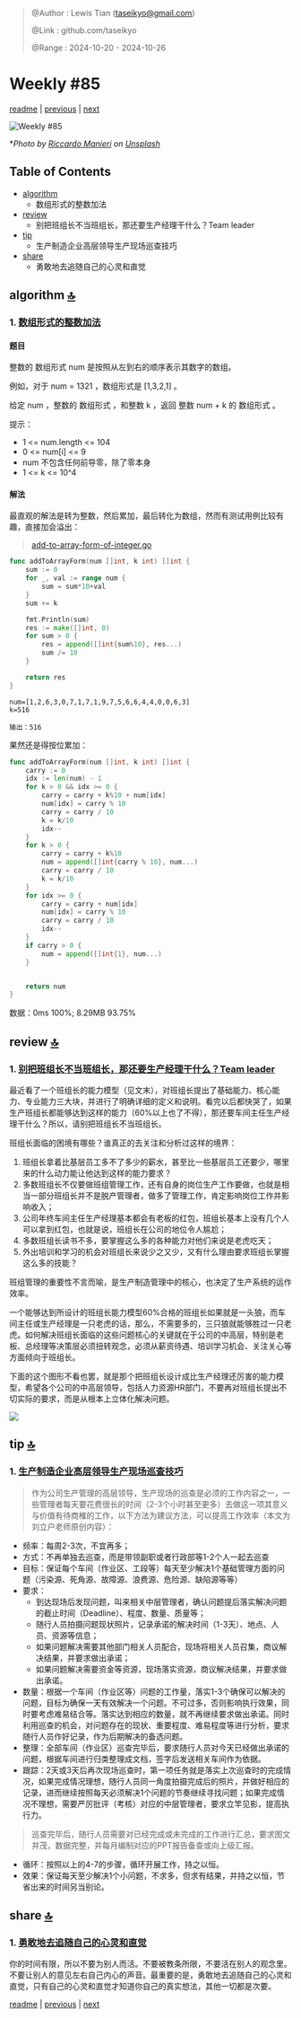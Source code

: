 > @Author  : Lewis Tian (taseikyo@gmail.com)
>
> @Link    : github.com/taseikyo
>
> @Range   : 2024-10-20 - 2024-10-26

# Weekly #85

[readme](../README.md) | [previous](202410W3.md) | [next](202410W5.md)

![](../images/2024/10/riccardo-manieri-blU1iTkUP0Y-unsplash.jpg "Weekly #85")

\**Photo by [Riccardo Manieri](https://unsplash.com/@manieri_r) on [Unsplash](https://unsplash.com/photos/a-wooden-object-floating-in-a-pool-of-water-blU1iTkUP0Y)*

## Table of Contents

- [algorithm](#algorithm-)
	- 数组形式的整数加法
- [review](#review-)
	- 别把班组长不当班组长，那还要生产经理干什么？Team leader
- [tip](#tip-)
	- 生产制造企业高层领导生产现场巡查技巧
- [share](#share-)
	- 勇敢地去追随自己的心灵和直觉

## algorithm [🔝](#weekly-85)

### 1. [数组形式的整数加法](https://leetcode.cn/problems/add-to-array-form-of-integer/description/)

#### 题目

整数的 数组形式  num 是按照从左到右的顺序表示其数字的数组。

例如，对于 num = 1321 ，数组形式是 [1,3,2,1] 。

给定 num ，整数的 数组形式 ，和整数 k ，返回 整数 num + k 的 数组形式 。

提示：

- 1 <= num.length <= 104
- 0 <= num[i] <= 9
- num 不包含任何前导零，除了零本身
- 1 <= k <= 10^4

#### 解法

最直观的解法是转为整数，然后累加，最后转化为数组，然而有测试用例比较有趣，直接加会溢出：

> [add-to-array-form-of-integer.go](../code/leetcode/add-to-array-form-of-integer.go)

```go
func addToArrayForm(num []int, k int) []int {
    sum := 0
    for _, val := range num {
        sum = sum*10+val
    }
    sum += k

    fmt.Println(sum)
    res := make([]int, 0)
    for sum > 0 {
        res = append([]int{sum%10}, res...)
        sum /= 10
    }

    return res
}
```

```
num=[1,2,6,3,0,7,1,7,1,9,7,5,6,6,4,4,0,0,6,3]
k=516

输出：516
```

果然还是得按位累加：

```go
func addToArrayForm(num []int, k int) []int {
    carry := 0
    idx := len(num) - 1
    for k > 0 && idx >= 0 {
        carry = carry + k%10 + num[idx]
        num[idx] = carry % 10
        carry = carry / 10
        k = k/10
        idx--
    }
    for k > 0 {
        carry = carry + k%10
        num = append([]int{carry % 10}, num...)
        carry = carry / 10
        k = k/10
    }
    for idx >= 0 {
        carry = carry + num[idx]
        num[idx] = carry % 10
        carry = carry / 10
        idx--
    }
    if carry > 0 {
        num = append([]int{1}, num...)
    }


    return num
}
```

数据：0ms 100%; 8.29MB 93.75%

## review [🔝](#weekly-85)

### 1. [别把班组长不当班组长，那还要生产经理干什么？Team leader](https://www.liulihu.com/archives/513.html)

最近看了一个班组长的能力模型（见文末），对班组长提出了基础能力、核心能力、专业能力三大块，并进行了明确详细的定义和说明。看完以后都快哭了，如果生产班组长都能够达到这样的能力（60%以上也了不得），那还要车间主任生产经理干什么？所以，请别把班组长不当班组长。

班组长面临的困境有哪些？谁真正的去关注和分析过这样的境界：

1. 班组长拿着比基层员工多不了多少的薪水，甚至比一些基层员工还要少，哪里来的什么动力能让他达到这样的能力要求？
2. 多数班组长不仅要做班组管理工作，还有自身的岗位生产工作要做，也就是相当一部分班组长并不是脱产管理者，做多了管理工作，肯定影响岗位工作并影响收入；
3. 公司年终车间主任生产经理基本都会有老板的红包，班组长基本上没有几个人可以拿到红包，也就是说，班组长在公司的地位令人尴尬；
4. 多数班组长读书不多，要掌握这么多的各种能力对他们来说是老虎吃天；
5. 外出培训和学习的机会对班组长来说少之又少，又有什么理由要求班组长掌握这么多的技能？

班组管理的重要性不言而喻，是生产制造管理中的核心，也决定了生产系统的运作效率。

一个能够达到所设计的班组长能力模型60%合格的班组长如果就是一头狼，而车间主任或生产经理是一只老虎的话，那么，不需要多的，三只狼就能够胜过一只老虎。如何解决班组长面临的这些问题核心的关键就在于公司的中高层，特别是老板、总经理等决策层必须扭转观念，必须从薪资待遇、培训学习机会、关注关心等方面倾向于班组长。

下面的这个图形不看也罢，就是那个把班组长设计成比生产经理还厉害的能力模型，希望各个公司的中高层领导，包括人力资源HR部门，不要再对班组长提出不切实际的要求，而是从根本上立体化解决问题。

![](../images/2024/10/768x666.png)

## tip [🔝](#weekly-85)

### 1. [生产制造企业高层领导生产现场巡查技巧](https://www.liulihu.com/archives/688.html)

> 作为公司生产管理的高层领导，生产现场的巡查是必须的工作内容之一，一些管理者每天要花费很长的时间（2-3个小时甚至更多）去做这一项其意义与价值有待商榷的工作，以下方法为建议方法，可以提高工作效率（本文为刘立户老师原创内容）：

- 频率：每周2-3次，不宜再多；
- 方式：不再单独去巡查，而是带领副职或者行政部等1-2个人一起去巡查
- 目标：保证每个车间（作业区、工段等）每天至少解决1个基础管理方面的问题（污染源、死角源、故障源、浪费源、危险源、缺陷源等等）
- 要求：
	- 到达现场后发现问题，叫来相关中层管理者，确认问题提后落实解决问题的截止时间（Deadline）、程度、数量、质量等；
	- 随行人员拍摄问题现状照片，记录承诺的解决时间（1-3天）、地点、人员、资源等信息；
	- 如果问题解决需要其他部门相关人员配合，现场将相关人员召集，商议解决结果，并要求做出承诺；
	- 如果问题解决需要资金等资源，现场落实资源，商议解决结果，并要求做出承诺。
- 数量：根据一个车间（作业区等）问题的工作量，落实1-3个确保可以解决的问题，目标为确保一天有效解决一个问题。不可过多，否则影响执行效果，同时要考虑难易结合等。落实达到相应的数量，就不再继续要求做出承诺。同时利用巡查的机会，对问题存在的现状、重要程度、难易程度等进行分析，要求随行人员作好记录，作为后期解决的备选问题。
- 整理：全部车间（作业区）巡查完毕后，要求随行人员对今天已经做出承诺的问题，根据车间进行归类整理成文档，签字后发送相关车间作为依据。
- 跟踪：2天或3天后再次现场巡查时，第一项任务就是落实上次巡查时的完成情况，如果完成情况理想，随行人员同一角度拍摄完成后的照片，并做好相应的记录，进而继续按照每天必须解决1个问题的节奏继续寻找问题；如果完成情况不理想，需要严厉批评（考核）对应的中层管理者，要求立竿见影，提高执行力。

> 巡查完毕后，随行人员需要对已经完成或未完成的工作进行汇总，要求图文并茂，数据完整，并每月编制对应的PPT报告备查或向上级汇报。

- 循环：按照以上的4-7的步骤，循环开展工作，持之以恒。
- 效果：保证每天至少解决1个小问题，不求多，但求有结果，并持之以恒，节省出来的时间另当别论。

## share [🔝](#weekly-85)

### 1. [勇敢地去追随自己的心灵和直觉](https://www.jiemin.com/archives/1335.html)

你的时间有限，所以不要为别人而活。不要被教条所限，不要活在别人的观念里。不要让别人的意见左右自己内心的声音。最重要的是，勇敢地去追随自己的心灵和直觉，只有自己的心灵和直觉才知道你自己的真实想法，其他一切都是次要。

[readme](../README.md) | [previous](202410W3.md) | [next](202410W5.md)
